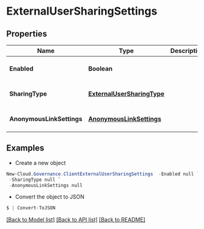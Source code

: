 # ExternalUserSharingSettings
## Properties

Name | Type | Description | Notes
------------ | ------------- | ------------- | -------------
**Enabled** | **Boolean** |  | [optional] [default to null]
**SharingType** | [**ExternalUserSharingType**](ExternalUserSharingType.md) |  | [optional] [default to null]
**AnonymousLinkSettings** | [**AnonymousLinkSettings**](AnonymousLinkSettings.md) |  | [optional] [default to null]

## Examples

- Create a new object
```powershell
New-Cloud.Governance.ClientExternalUserSharingSettings  -Enabled null `
 -SharingType null `
 -AnonymousLinkSettings null
```

- Convert the object to JSON
```powershell
$ | Convert-ToJSON
```


[[Back to Model list]](../README.md#documentation-for-models) [[Back to API list]](../README.md#documentation-for-api-endpoints) [[Back to README]](../README.md)

